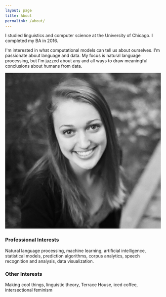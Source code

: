 ```yaml
---
layout: page
title: About
permalink: /about/
---
```

I studied linguistics and computer science at the University of Chicago.  I completed my BA in 2016.    
    
I'm interested in what computational models can tell us about ourselves.  I'm passionate about language and data.  My focus is natural language processing, but I'm jazzed about any and all ways to draw meaningful conclusions about humans from data. 

![Me](/images/photo.jpg)

### Professional Interests

Natural language processing, machine learning, artificial intelligence, statistical models, prediction algorithms, corpus analytics, speech recognition and analysis, data visualization.

### Other Interests

Making cool things, linguistic theory, Terrace House, iced coffee, intersectional feminism

